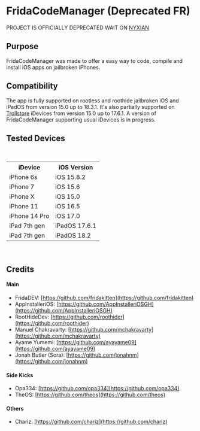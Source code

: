# FridaCodeManager (Deprecated FR)

PROJECT IS OFFICIALLY DEPRECATED
WAIT ON [NYXIAN](https://github.com/seanistethered/NyxianProject)

## Purpose
FridaCodeManager was made to offer a easy way to code, compile and install iOS apps on jailbroken iPhones.

## Compatibility
The app is fully supported on rootless and roothide jailbroken iOS and iPadOS from version 15.0 up to 18.3.1. It's also partially supported on [Trollstore](https://github.com/opa334/TrollStore) iDevices from version 15.0 up to 17.6.1. A version of FridaCodeManager supporting usual iDevices is in progress.

## Tested Devices
</br>
    <table>
        <tr>
            <th>iDevice</th>
            <th>iOS Version</th>
        </tr>
        <tr>
            <td>iPhone 6s</td>
            <td>iOS 15.8.2</td>
        </tr>
        <tr>
            <td>iPhone 7</td>
            <td>iOS 15.6</td>
        </tr>
        <tr>
            <td>iPhone X</td>
            <td>iOS 15.0</td>
        </tr>
        <tr>
            <td>iPhone 11</td>
            <td>iOS 16.5</td>
        </tr>
        <tr>
            <td>iPhone 14 Pro</td>
            <td>iOS 17.0</td>
        </tr>
        <tr>
            <td>iPad 7th gen</td>
            <td>iPadOS 17.6.1</td>
        </tr>
        <tr>
            <td>iPad 7th gen</td>
            <td>iPadOS 18.2</td>
        </tr>
    </table>
</br>

## Credits
#### Main
- FridaDEV: [https://github.com/fridakitten](https://github.com/fridakitten)
- AppInstalleriOS: [https://github.com/AppInstalleriOSGH](https://github.com/AppInstalleriOSGH)
- RootHideDev: [https://github.com/roothider](https://github.com/roothider)
- Manuel Chakravarty: [https://github.com/mchakravarty](https://github.com/mchakravarty)
- Ayame Yumemi: [https://github.com/ayayame09](https://github.com/ayayame09)
- Jonah Butler (Sora): [https://github.com/jonahnm](https://github.com/jonahnm)
#### Side Kicks
- Opa334: [https://github.com/opa334](https://github.com/opa334)
- TheOS: [https://github.com/theos](https://github.com/theos)
#### Others
- Chariz: [https://github.com/chariz](https://github.com/chariz)
